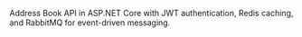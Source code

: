 Address Book API in ASP.NET Core with JWT authentication, Redis caching, and RabbitMQ for event-driven messaging. 
